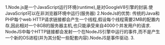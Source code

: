 1.Node.js是一个JavaScript运行环境(runtime),是对GoogleV8引擎的封装.使JavaScript可以在非浏览器环境中运行(服务器)
2.NodeJs的优势: 传统的Java和PHP每个web HTTP请求链接都会产生一个线程,假设每个线程需要2MB的配置内存,因此相对一个8GB的服务器主机,也只能承受来自4000个并发用户的请求.
    NodeJS中每个HTTP链接都会发射一个在NodeJS引擎中运行的事件,而不是产生一个新的OS进程(并为其分配一些配套内容).NodeJS是事件驱动.
3.